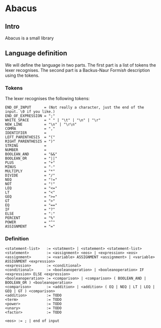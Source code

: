 Abacus
======

Intro
-----
Abacus is a small library 

Language definition
-------------------
We will define the language in two parts. The first part is a list of tokens the lexer recognises. The second part is a
Backus-Naur Form*ish* description using the tokens.

### Tokens

The lexer recognises the following tokens:

	END_OF_INPUT      = (Not really a character, just the end of the input. \0 if you like.)
	END_OF_EXPRESSION = ";"
	WHITE_SPACE       = " " | "\t" | "\n" | "\r"
	NEW_LINE          = "\n" | "\r\n"
	COMMA             = ","
	IDENTIFIER        = 
	LEFT_PARENTHESIS  = "("
	RIGHT_PARENTHESIS = ")"
	STRING            = 
	NUMBER            = 
	BOOLEAN_AND       = "&&"
	BOOLEAN_OR        = "||"
	PLUS              = "+"
	MINUS             = "-"
	MULTIPLY          = "*"
	DIVIDE            = "/"
	NEQ               = "!="
	NOT               = "!"
	LEQ               = "<="
	LT                = "<"
	GEQ               = ">="
	GT                = ">"
	EQ                = "=="
	IF                = "?"
	ELSE              = ":"
	PERCENT           = "%"
	POWER             = "^"
	ASSIGNMENT        = "="

### Definition
	<statement-list>   := <statment> | <statement> <statement-list>
	<statement>        := <assignment> <eos> | <expression> <eos>
	<assignment>       := <variable> ASSIGNMENT <assignment> | <variable> ASSIGNMENT <expression>
	<expression>       := <conditional>
	<conditional>      := <booleanoperation> | <booleanoperation> IF <expression> ELSE <expression>
	<booleanoperation> := <comparison> | <comparison> ( BOOLEAN_AND | BOOLEAN_OR ) <booleanoperation>
	<comparison>       := <addition> | <addition> ( EQ | NEQ | LT | LEQ | GEQ | GT ) <comparison>
	<addition>         := TODO
	<term>             := TODO
	<power>            := TODO
	<unary>            := TODO
	<factor>           := TODO
	
	<eos> := ; | end of input